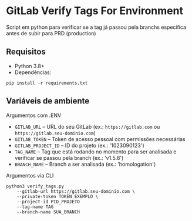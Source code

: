 # GitLab Verify Tags For Environment

Script em python para verificar se a tag já passou pela branchs específica antes de subir para PRD (production)

## Requisitos

- Python 3.8+
- Dependências:

```
pip install -r requirements.txt
```

## Variáveis de ambiente

Argumentos com .ENV
- `GITLAB_URL`   – URL do seu GitLab (ex.: `https://gitlab.com` ou `https://gitlab.seu-dominio.com`)
- `GITLAB_TOKEN` – Token de acesso pessoal com permissões necessárias
- `GITLAB_PROJECT_ID` – ID do projeto (ex.: '1023090123')
- `TAG_NAME` – Tag que está rodando no momento para ser analisada e verificar se passou pela branch (ex.: 'v1.5.8')
- `BRANCH_NAME` – Branch a ser analisada (ex.: 'homologation')

Argumentos via CLI

```
python3 verify_tags.py 
    --gitlab-url https://gitlab.seu-dominio.com \
    --private-token TOKEN_EXEMPLO \
    --project-id PID_PROJETO 
    --tag-name TAG
    --branch-name SUA_BRANCH 
```
